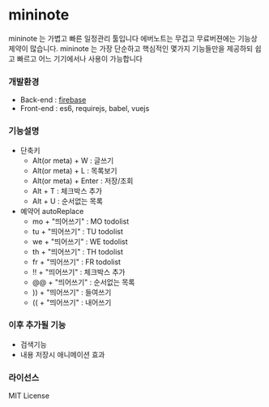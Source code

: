 # mininote
mininote 는 가볍고 빠른 일정관리 툴입니다
에버노트는 무겁고 무료버젼에는 기능상 제약이 많습니다. mininote 는 가장 단순하고 핵심적인 몇가지 기능들만을 제공하되 쉽고 빠르고 어느 기기에서나 사용이 가능합니다


### 개발환경
* Back-end : [firebase](https://firebase.google.com)
* Front-end : es6, requirejs, babel, vuejs


### 기능설명
* 단축키
  * Alt(or meta) + W : 글쓰기
  * Alt(or meta) + L : 목록보기
  * Alt(or meta) + Enter : 저장/조회
  * Alt + T : 체크박스 추가
  * Alt + U : 순서없는 목록
* 예약어 autoReplace
  * mo + "띄어쓰기" :  MO todolist
  * tu + "띄어쓰기" :  TU todolist
  * we + "띄어쓰기" :  WE todolist
  * th + "띄어쓰기" :  TH todolist
  * fr + "띄어쓰기" :  FR todolist
  * !! + "띄어쓰기" : 체크박스 추가
  * @@ + "띄어쓰기" : 순서없는 목록
  * )) + "띄어쓰기" : 들여쓰기
  * (( + "띄어쓰기" : 내어쓰기


### 이후 추가될 기능
* 검색기능
* 내용 저장시 애니메이션 효과


### 라이선스
MIT License
